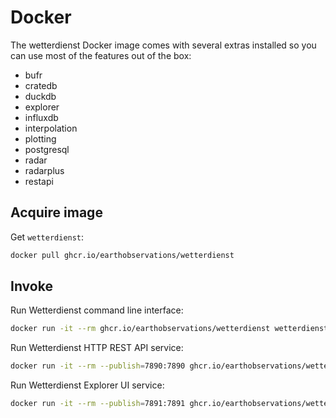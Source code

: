 # Docker

The wetterdienst Docker image comes with several extras installed so you can use most of the features out of the box:
- bufr
- cratedb
- duckdb
- explorer
- influxdb
- interpolation
- plotting
- postgresql
- radar
- radarplus
- restapi

## Acquire image

Get ``wetterdienst``:

```bash
docker pull ghcr.io/earthobservations/wetterdienst
```

## Invoke

Run Wetterdienst command line interface:

```bash
docker run -it --rm ghcr.io/earthobservations/wetterdienst wetterdienst --version
```

Run Wetterdienst HTTP REST API service:

```bash
docker run -it --rm --publish=7890:7890 ghcr.io/earthobservations/wetterdienst wetterdienst restapi --listen 0.0.0.0:7890
```

Run Wetterdienst Explorer UI service:

```bash
docker run -it --rm --publish=7891:7891 ghcr.io/earthobservations/wetterdienst wetterdienst explorer --listen 0.0.0.0:7891
```
